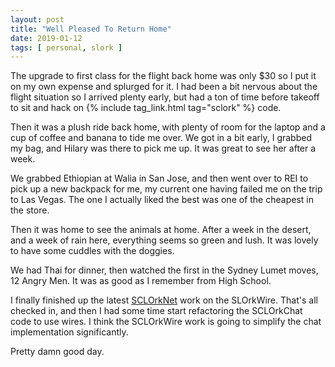 ```yaml
---
layout: post
title: "Well Pleased To Return Home"
date: 2019-01-12
tags: [ personal, slork ]
---
```


The upgrade to first class for the flight back home was only $30 so I put it on
my own expense and splurged for it. I had been a bit nervous about the flight
situation so I arrived plenty early, but had a ton of time before takeoff to
sit and hack on {% include tag_link.html tag="sclork" %} code.

Then it was a plush ride back home, with plenty of room for the laptop and a
cup of coffee and banana to tide me over. We got in a bit early, I grabbed my
bag, and Hilary was there to pick me up. It was great to see her after a week.

We grabbed Ethiopian at Walia in San Jose, and then went over to REI to pick
up a new backpack for me, my current one having failed me on the trip to Las
Vegas. The one I actually liked the best was one of the cheapest in the store.

Then it was home to see the animals at home. After a week in the desert, and a
week of rain here, everything seems so green and lush. It was lovely to have
some cuddles with the doggies.

We had Thai for dinner, then watched the first in the Sydney Lumet moves,
12 Angry Men. It was as good as I remember from High School.

I finally finished up the latest
[SCLOrkNet](https://github.com/lnihlen/SCLOrkNet) work on the SLOrkWire. That's
all checked in, and then I had some time start refactoring the SCLOrkChat code
to use wires. I think the SCLOrkWire work is going to simplify the chat
implementation significantly.

Pretty damn good day.

